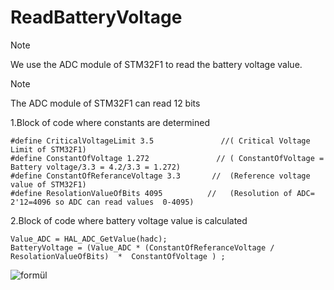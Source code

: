 # ReadBatteryVoltage
> [!NOTE]
> We use the ADC module of STM32F1 to read the battery voltage value. 

> [!NOTE]
> The ADC module of STM32F1 can read 12 bits 






1.Block of code where constants are determined
```
#define CriticalVoltageLimit 3.5               //( Critical Voltage Limit of STM32F1)
#define ConstantOfVoltage 1.272               // ( ConstantOfVoltage = Battery voltage/3.3 = 4.2/3.3 = 1.272)
#define ConstantOfReferanceVoltage 3.3       //  (Reference voltage value of STM32F1)
#define ResolationValueOfBits 4095          //   (Resolution of ADC= 2'12=4096 so ADC can read values ​​ 0-4095)

```
2.Block of code where battery voltage value is calculated
``` 
Value_ADC = HAL_ADC_GetValue(hadc);
BatteryVoltage = (Value_ADC * (ConstantOfReferanceVoltage / ResolationValueOfBits)  *  ConstantOfVoltage ) ;
```
![formül](https://github.com/nilsuhyt/ReadBatteryVoltage/assets/158216829/a0e4d2fe-e6e9-4a85-b184-1c96f3e65337)
